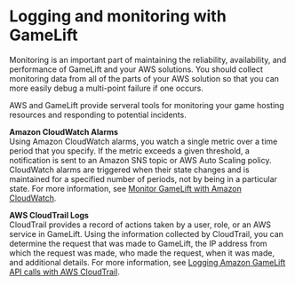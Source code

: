 # Logging and monitoring with GameLift<a name="logging-and-monitoring"></a>

Monitoring is an important part of maintaining the reliability, availability, and performance of GameLift and your AWS solutions\. You should collect monitoring data from all of the parts of your AWS solution so that you can more easily debug a multi\-point failure if one occurs\. 

AWS and GameLift provide serveral tools for monitoring your game hosting resources and responding to potential incidents\.

**Amazon CloudWatch Alarms**  
Using Amazon CloudWatch alarms, you watch a single metric over a time period that you specify\. If the metric exceeds a given threshold, a notification is sent to an Amazon SNS topic or AWS Auto Scaling policy\. CloudWatch alarms are triggered when their state changes and is maintained for a specified number of periods, not by being in a particular state\. For more information, see [Monitor GameLift with Amazon CloudWatch](monitoring-cloudwatch.md)\.

**AWS CloudTrail Logs**  
CloudTrail provides a record of actions taken by a user, role, or an AWS service in GameLift\. Using the information collected by CloudTrail, you can determine the request that was made to GameLift, the IP address from which the request was made, who made the request, when it was made, and additional details\. For more information, see [Logging Amazon GameLift API calls with AWS CloudTrail](logging-using-cloudtrail.md)\.